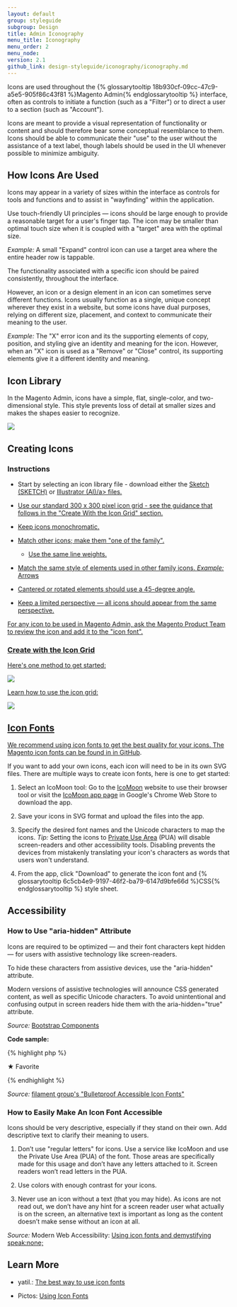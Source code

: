 ```yaml
---
layout: default
group: styleguide
subgroup: Design
title: Admin Iconography
menu_title: Iconography
menu_order: 2
menu_node:
version: 2.1
github_link: design-styleguide/iconography/iconography.md
---
```

Icons are used throughout the {% glossarytooltip 18b930cf-09cc-47c9-a5e5-905f86c43f81 %}Magento Admin{% endglossarytooltip %} interface, often as controls to initiate a function (such as a "Filter") or to direct a user to a section (such as "Account").

Icons are meant to provide a visual representation of functionality or content and should therefore bear some conceptual resemblance to them. Icons should be able to communicate their "use" to the user without the assistance of a text label, though labels should be used in the UI whenever possible to minimize ambiguity.

## How Icons Are Used

Icons may appear in a variety of sizes within the interface as controls for tools and functions and to assist in "wayfinding" within the application.  

Use touch-friendly UI principles — icons should be large enough to provide a reasonable target for a user's finger tap. The icon may be smaller than optimal touch size when it is coupled with a "target" area with the optimal size.

*Example:* A small "Expand" control icon can use a target area where the entire header row is tappable.

The functionality associated with a specific icon should be paired consistently, throughout the interface.

However, an icon or a design element in an icon can sometimes serve different functions. Icons usually function as a single, unique concept wherever they exist in a website, but some icons have dual purposes, relying on different size, placement, and context to communicate their meaning to the user.  

*Example:* The "X" error icon and its the supporting elements of copy, position, and styling give an identity and meaning for the icon. However, when an "X" icon is used as a "Remove" or "Close" control, its supporting elements give it a different identity and meaning.  

## Icon Library

In the Magento Admin, icons have a simple, flat, single-color, and two-dimensional style. This style prevents loss of detail at smaller sizes and makes the shapes easier to recognize.

<img src="img/Magento-icon-contact-sheet.png">

## Creating Icons

### Instructions

*	Start by selecting an icon library file - download either the <a href="src/magento_icon_library.sketch">Sketch (SKETCH)</a> or <a href="src/Magento-icon-library.ai">Illustrator (AI)/a> files.

* Use our standard 300 x 300 pixel icon grid - see the guidance that follows in the "Create With the Icon Grid" section.

*	Keep icons monochromatic.

*	Match other icons; make them "one of the family".

	- Use the same line weights.

  - Match the same style of elements used in other family icons. *Example:* Arrows

*	Cantered or rotated elements should use a 45-degree angle.

*	Keep a limited perspective — all icons should appear from the same perspective.

For any icon to be used in Magento Admin, ask the Magento Product Team to review the icon and add it to the "icon font".

### Create with the Icon Grid

Here's one method to get started:  

<img src="img/icon-construction-guide.png">

Learn how to use the icon grid:

<img src="img/using-icon-grid.png">

## Icon Fonts

We recommend using icon fonts to get the best quality for your icons. The Magento icon fonts can be found in <a href="https://github.com/magento/magento2/tree/2.0/app/design/adminhtml/Magento/backend/web/fonts/admin-icons">in GitHub</a>.

If you want to add your own icons, each icon will need to be in its own SVG files. There are multiple ways to create icon fonts, here is one to get started:

1. Select an IcoMoon tool: Go to the <a href="https://icomoon.io/app/">IcoMoon</a> website to use their browser tool or visit the <a href="https://chrome.google.com/webstore/detail/icomoon/kppingdhhalimbaehfmhldppemnmlcjd">IcoMoon app page</a> in Google's Chrome Web Store to download the app.

2. Save your icons in SVG format and upload the files into the app.

3. Specify the desired font names and the Unicode characters to map the icons.
*Tip:* Setting the icons to <a href="https://en.wikipedia.org/wiki/Private_Use_Areas#Private_Use_Areas">Private Use Area</a> (PUA) will disable screen-readers and other accessibility tools. Disabling prevents the devices from mistakenly translating your icon's characters as words that users won't understand.

4. From the app, click "Download" to generate the icon font and {% glossarytooltip 6c5cb4e9-9197-46f2-ba79-6147d9bfe66d %}CSS{% endglossarytooltip %} style sheet.

## Accessibility

### How to Use "aria-hidden" Attribute

Icons are required to be optimized — and their font characters kept hidden — for users with assistive technology like screen-readers.

To hide these characters from assistive devices, use the "aria-hidden" attribute.

Modern versions of assistive technologies will announce CSS generated content, as well as specific Unicode characters. To avoid unintentional and confusing output in screen readers hide them with the aria-hidden="true" attribute.

*Source:* <a href="http://getbootstrap.com/components/">Bootstrap Components</a>

**Code sample:**

{% highlight php %}
<style>
  .icon-star:before { content: "★ "; }
</style>

<span><span class="icon-star" aria-hidden="true"></span>Favorite</span>

{% endhighlight %}

*Source:* <a href="http://www.filamentgroup.com/lab/bulletproof_icon_fonts.html">filament group's "Bulletproof Accessible Icon Fonts"</a>

### How to Easily Make An Icon Font Accessible

Icons should be very descriptive, especially if they stand on their own. Add descriptive text to clarify their meaning to users.

1. Don’t use "regular letters" for icons. Use a service like IcoMoon and use the Private Use Area (PUA) of the font. Those areas are specifically made for this usage and don’t have any letters attached to it. Screen readers won’t read letters in the PUA.

2. Use colors with enough contrast for your icons.

3. Never use an icon without a text (that you may hide). As icons are not read out, we don’t have any hint for a screen reader user what actually is on the screen, an alternative text is important as long as the content doesn’t make sense without an icon at all.

*Source:* Modern Web Accessibility: <a href="http://modernwebaccessibility.com/en/blog/demystify-speak-none">Using icon fonts and demystifying speak:none;</a>

## Learn More

* yatil.: <a href="https://yatil.net/the-best-way-to-use-icon-fonts/">The best way to use icon fonts</a>

* Pictos: <a href="http://pictos.cc/articles/using-icon-fonts/">Using Icon Fonts</a>
